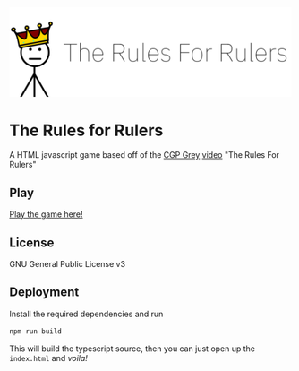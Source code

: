 ![](./public/images/banner.png)
# The Rules for Rulers
A HTML javascript game based off of the [CGP Grey](https://www.youtube.com/channel/UC2C_jShtL725hvbm1arSV9w) [video](https://youtu.be/rStL7niR7gs) "The Rules For Rulers"

## Play
[Play the game here!](https://eclipselikesspace.github.io/The-Rules-For-Rulers/public/)

## License
GNU General Public License v3

## Deployment

Install the required dependencies and run

```bash
npm run build
```

This will build the typescript source, then you can just open up the `index.html` and *voila!*
